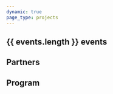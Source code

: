 ```yaml
---
dynamic: true
page_type: projects
---
```


<script setup>
import { useData } from 'vitepress'
import { computed } from 'vue'
const { params, frontmatter: f } = useData()

const events = computed(()=>[...f.value?.events].sort((a,b)=>(new Date(a.date)).getTime()>(new Date(b.date)).getTime() ? -1:1))

</script>

<youtube-embed v-if="f?.youtube_video" :video="f.youtube_video"></youtube-embed>

<!-- @content -->

<!-- <pre class="text-xs">{{ frontmatter }}</pre> -->

## {{ events.length }} events

<div class="m-4 flex flex-col gap-8">
  <EventCard v-for="event in events" :key="event.id" v-bind="event" />
</div>

<h2 v-if="f.partners.length>0">Partners</h2>

<div class="flex mb-8 bg-light-200/50 rounded-xl flex-wrap gap-2 max-w-150">
<PartnerCard v-for="partner in f?.partners" v-bind="partner?.partners_id" ></PartnerCard>
</div>

## Program

<ProgramCard v-bind="f?.program" />
